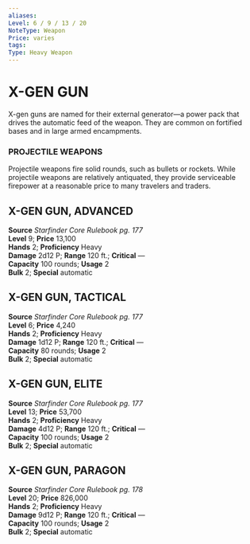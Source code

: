 ```yaml
---
aliases: 
Level: 6 / 9 / 13 / 20
NoteType: Weapon
Price: varies
tags: 
Type: Heavy Weapon
---
```

# X-GEN GUN
X-gen guns are named for their external generator—a power pack that drives the automatic feed of the weapon. They are common on fortified bases and in large armed encampments.

### PROJECTILE WEAPONS

Projectile weapons fire solid rounds, such as bullets or rockets. While projectile weapons are relatively antiquated, they provide serviceable firepower at a reasonable price to many travelers and traders.  

##  X-GEN GUN, ADVANCED

**Source** _Starfinder Core Rulebook pg. 177_  
**Level** 9; **Price** 13,100  
**Hands** 2; **Proficiency** Heavy  
**Damage** 2d12 P; **Range** 120 ft.; **Critical** —  
**Capacity** 100 rounds; **Usage** 2  
**Bulk** 2; **Special** automatic

##  X-GEN GUN, TACTICAL

**Source** _Starfinder Core Rulebook pg. 177_  
**Level** 6; **Price** 4,240  
**Hands** 2; **Proficiency** Heavy  
**Damage** 1d12 P; **Range** 120 ft.; **Critical** —  
**Capacity** 80 rounds; **Usage** 2  
**Bulk** 2; **Special** automatic

##  X-GEN GUN, ELITE

**Source** _Starfinder Core Rulebook pg. 177_  
**Level** 13; **Price** 53,700  
**Hands** 2; **Proficiency** Heavy  
**Damage** 4d12 P; **Range** 120 ft.; **Critical** —  
**Capacity** 100 rounds; **Usage** 2  
**Bulk** 2; **Special** automatic

##  X-GEN GUN, PARAGON

**Source** _Starfinder Core Rulebook pg. 178_  
**Level** 20; **Price** 826,000  
**Hands** 2; **Proficiency** Heavy  
**Damage** 9d12 P; **Range** 120 ft.; **Critical** —  
**Capacity** 100 rounds; **Usage** 2  
**Bulk** 2; **Special** automatic